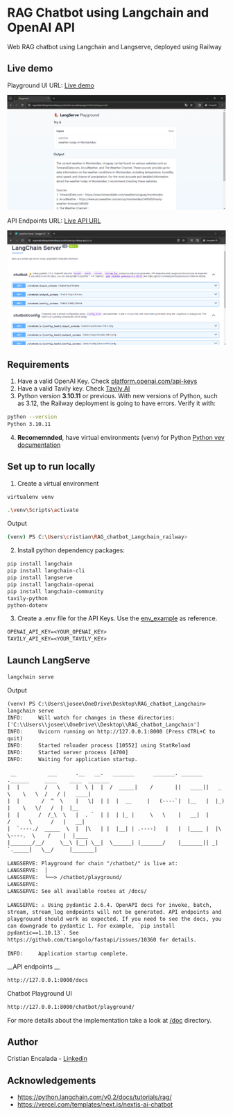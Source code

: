 # RAG Chatbot using Langchain and OpenAI API

Web RAG chatbot using Langchain and Langserve, deployed using Railway

## Live demo

Playground UI URL: [Live demo](https://ragchatbotlangchainrailway-production.up.railway.app/chatbot/playground/)

![Live demo](./doc/demo.png)

API Endpoints URL: [Live API URL](https://ragchatbotlangchainrailway-production.up.railway.app/docs)

![API endpoints](./doc/api_endpoints.png)


## Requirements

1. Have a valid OpenAI Key. Check [platform.openai.com/api-keys](https://platform.openai.com/api-keys)
2. Have a valid Tavily key. Check [Tavily AI](https://tavily.com/)
3. Python version __3.10.11__ or previous. With new versions of Python, such as 3.12, the Railway deployment is going to have errors. Verify it with:

```sh
python --version
Python 3.10.11
```

4. __Recomemnded__, have virtual environments (venv) for Python [Python vev documentation](https://docs.python.org/3/library/venv.html)

## Set up to run locally

1. Create a virtual environment
```sh
virtualenv venv
```

```sh
.\venv\Scripts\activate
```

Output
```sh
(venv) PS C:\Users\cristian\RAG_chatbot_Langchain_railway> 
```

2. Install python dependency packages:

```
pip install langchain
pip install langchain-cli
pip install langserve
pip install langchain-openai
pip install langchain-community
tavily-python
python-dotenv
```
3. Create a .env file for the API Keys. Use the [env_example](./env_example) as reference.
```
OPENAI_API_KEY=<YOUR_OPENAI_KEY>
TAVILY_API_KEY=<YOUR_TAVILY_KEY>
```

## Launch LangServe

```sh
langchain serve
```

Output
```
(venv) PS C:\Users\josee\OneDrive\Desktop\RAG_chatbot_Langchain> langchain serve
INFO:     Will watch for changes in these directories: ['C:\\Users\\josee\\OneDrive\\Desktop\\RAG_chatbot_Langchain']
INFO:     Uvicorn running on http://127.0.0.1:8000 (Press CTRL+C to quit)
INFO:     Started reloader process [10552] using StatReload
INFO:     Started server process [4700]
INFO:     Waiting for application startup.

 __          ___      .__   __.   _______      _______. _______ .______     ____    ____  _______
|  |        /   \     |  \ |  |  /  _____|    /       ||   ____||   _  \    \   \  /   / |   ____|
|  |       /  ^  \    |   \|  | |  |  __     |   (----`|  |__   |  |_)  |    \   \/   /  |  |__
|  |      /  /_\  \   |  . `  | |  | |_ |     \   \    |   __|  |      /      \      /   |   __|
|  `----./  _____  \  |  |\   | |  |__| | .----)   |   |  |____ |  |\  \----.  \    /    |  |____
|_______/__/     \__\ |__| \__|  \______| |_______/    |_______|| _| `._____|   \__/     |_______|

LANGSERVE: Playground for chain "/chatbot/" is live at:
LANGSERVE:  │
LANGSERVE:  └──> /chatbot/playground/
LANGSERVE:
LANGSERVE: See all available routes at /docs/

LANGSERVE: ⚠️ Using pydantic 2.6.4. OpenAPI docs for invoke, batch, stream, stream_log endpoints will not be generated. API endpoints and playgrouund should work as expected. If you need to see the docs, you can downgrade to pydantic 1. For example, `pip install pydantic==1.10.13`. See https://github.com/tiangolo/fastapi/issues/10360 for details.

INFO:     Application startup complete.
```

__API endpoints
__
```sh
http://127.0.0.1:8000/docs
```

Chatbot Playground UI

```sh
http://127.0.0.1:8000/chatbot/playground/
```

For more details about the implementation take a look at [/doc](./doc/) directory.

## Author

Cristian Encalada - [Linkedin](https://www.linkedin.com/in/cristian-encalada/)

## Acknowledgements

* https://python.langchain.com/v0.2/docs/tutorials/rag/
* https://vercel.com/templates/next.js/nextjs-ai-chatbot